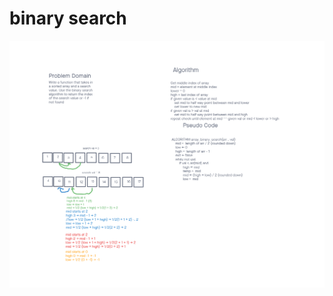 # binary search
![whiteboard](https://github.com/KimrAndrew/data-structures-and-algorithms/blob/binary-search/imgs/_.png)
